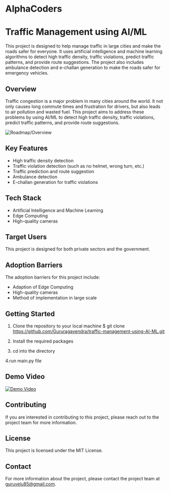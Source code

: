 # AlphaCoders
# Traffic Management using AI/ML

This project is designed to help manage traffic in large cities and make the roads safer for everyone. It uses artificial intelligence and machine learning algorithms to detect high traffic density, traffic violations, predict traffic patterns, and provide route suggestions. The project also includes ambulance detection and e-challan generation to make the roads safer for emergency vehicles.

## Overview

Traffic congestion is a major problem in many cities around the world. It not only causes long commute times and frustration for drivers, but also leads to air pollution and wasted fuel. This project aims to address these problems by using AI/ML to detect high traffic density, traffic violations, predict traffic patterns, and provide route suggestions.

![Roadmap/Overview](https://github.com/Gururagavendra/AlphaCoders/blob/main/media/Block%20Diagram.png)

## Key Features

- High traffic density detection
- Traffic violation detection (such as no helmet, wrong turn, etc.)
- Traffic prediction and route suggestion
- Ambulance detection
- E-challan generation for traffic violations

## Tech Stack

- Artificial Intelligence and Machine Learning
- Edge Computing
- High-quality cameras

## Target Users

This project is designed for both private sectors and the government.

## Adoption Barriers

The adoption barriers for this project include:

- Adaption of Edge Computing
- High-quality cameras
- Method of implementation in large scale

## Getting Started

1. Clone the repository to your local machine
$ git clone https://github.com/Gururagavendra/traffic-management-using-AI-ML.git

2. Install the required packages

3. cd into the directory

4.run main.py file


## Demo Video
<a href="https://youtu.be/Wk3GxuGkH8k">
  <img src="https://youtu.be/Wk3GxuGkH8k" alt="Demo Video">
</a>


## Contributing

If you are interested in contributing to this project, please reach out to the project team for more information.

## License

This project is licensed under the MIT License.

## Contact

For more information about the project, please contact the project team at guruvelu85@gmail.com.
